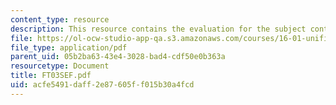 ```yaml
---
content_type: resource
description: This resource contains the evaluation for the subject contents.
file: https://ol-ocw-studio-app-qa.s3.amazonaws.com/courses/16-01-unified-engineering-i-ii-iii-iv-fall-2005-spring-2006/acfe5491daff2e87605ff015b30a4fcd_FT03SEF.pdf
file_type: application/pdf
parent_uid: 05b2ba63-43e4-3028-bad4-cdf50e0b363a
resourcetype: Document
title: FT03SEF.pdf
uid: acfe5491-daff-2e87-605f-f015b30a4fcd
---
```

